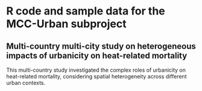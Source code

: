# R code and sample data for the MCC-Urban subproject 
## Multi-country multi-city study on heterogeneous impacts of urbanicity on heat-related mortality
This multi-country study investigated the complex roles of urbanicity on heat-related mortality, considering spatial heterogeneity across different urban contexts. 
